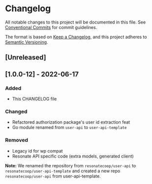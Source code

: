 # Changelog
All notable changes to this project will be documented in this file.
See [Conventional Commits](https://conventionalcommits.org) for commit guidelines.

The format is based on [Keep a Changelog](https://keepachangelog.com/en/1.0.0/),
and this project adheres to [Semantic Versioning](https://semver.org/spec/v2.0.0.html).

## [Unreleased]

## [1.0.0-12] - 2022-06-17
### Added
- This CHANGELOG file

### Changed
- Refactored authorization package's user id extraction feat
- Go module renamed from `user-api` to `user-api-template`

### Removed
- Legacy id for wp compat
- Resonate API specific code (extra models, generated client)

**Note:** We renamed the repository from `resonatecoop/user-api` to `resonatecoop/user-api-template` and created a new repo `resonatecoop/user-api` from user-api-template.

